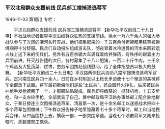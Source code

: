 ### 平汉北段群众支援前线  民兵邮工搜捕溃逃蒋军

1946-11-03
第1版()
专栏：

　　平汉北段群众支援前线
    民兵邮工搜捕溃逃蒋军
    【新华社平汉前线二十九日电】本社战地记者报导平汉沿线群众狂热的支援前线。徐水一万六千余人的强大参战队参与了光辉的漕河头歼灭战，他们把集起来的一千五百余付担架都用秸草被褥缚捆得十分舒服。民兵们自动报名组成游击队，彻夜冒着冰冷透骨的河水来回转运火线上送下来的伤兵们。另外有五百余辆大车满载着给养弹药，有秩序的跟着主力兵团前进。歼灭战告捷的次日，各村募集了十八口肥猪，一百二十斤牛肉，三千余个鸡蛋及大批蔬菜、糕饼，由劳军团携赴战线慰问，给了全体指战员以极大的鼓舞。
    【新华社平汉前线二十九日电】平汉路两侧民兵协助八路军搜捕溃逃蒋军官兵。定兴南庄民兵四十余人，日前在乡村附近以土枪长矛迫使十七个窜逃的美械蒋军全部放下武器。蒋军最初欺侮他们是些“土民兵”，还企图开火挣扎，后来被民兵神枪手发枪撩倒了一个，才服服贴贴就擒。民兵即将缴获的一挺轻机枪、十五支步枪、和一支左轮手枪，全部武装了自己。冀中邮政局平汉路办事处邮工配合驻地群众，于某日接连三次围捕溃逃蒋军。清晨第一次，是十余名邮工以迷惑战术把四十多个蒋军包围缴械；下午群众报告棒子地里隐藏着七十多个蒋军时，邮工和当地民兵合作，从四面围抄上去，擒获一部，一部突围窜逃。当晚七个溃散蒋军又闯来抢粮时，悉数被邮工擒获。
